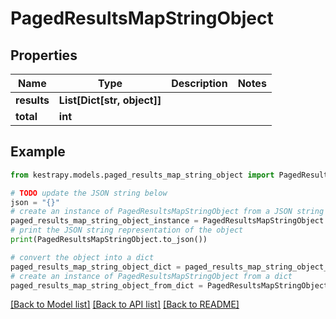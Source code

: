 # PagedResultsMapStringObject


## Properties

Name | Type | Description | Notes
------------ | ------------- | ------------- | -------------
**results** | **List[Dict[str, object]]** |  | 
**total** | **int** |  | 

## Example

```python
from kestrapy.models.paged_results_map_string_object import PagedResultsMapStringObject

# TODO update the JSON string below
json = "{}"
# create an instance of PagedResultsMapStringObject from a JSON string
paged_results_map_string_object_instance = PagedResultsMapStringObject.from_json(json)
# print the JSON string representation of the object
print(PagedResultsMapStringObject.to_json())

# convert the object into a dict
paged_results_map_string_object_dict = paged_results_map_string_object_instance.to_dict()
# create an instance of PagedResultsMapStringObject from a dict
paged_results_map_string_object_from_dict = PagedResultsMapStringObject.from_dict(paged_results_map_string_object_dict)
```
[[Back to Model list]](../README.md#documentation-for-models) [[Back to API list]](../README.md#documentation-for-api-endpoints) [[Back to README]](../README.md)



